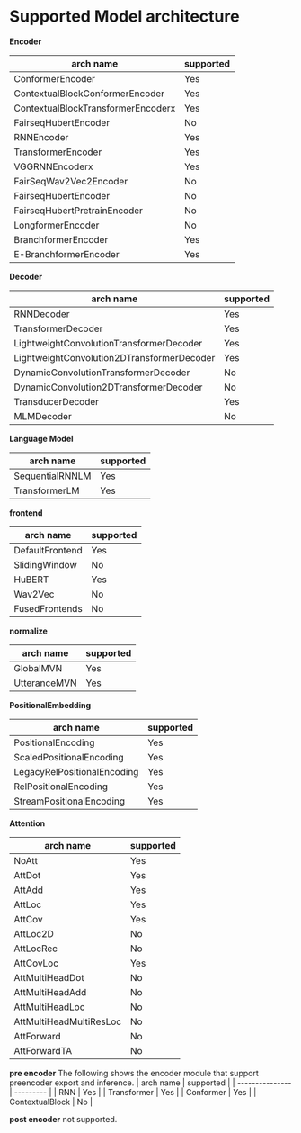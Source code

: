 # Supported Model architecture

**Encoder**

| arch name                          | supported |
| ---------------------------------- | --------- |
| ConformerEncoder                   | Yes       |
| ContextualBlockConformerEncoder    | Yes       |
| ContextualBlockTransformerEncoderx | Yes       |
| FairseqHubertEncoder               | No        |
| RNNEncoder                         | Yes       |
| TransformerEncoder                 | Yes       |
| VGGRNNEncoderx                     | Yes       |
| FairSeqWav2Vec2Encoder             | No        |
| FairseqHubertEncoder               | No        |
| FairseqHubertPretrainEncoder       | No        |
| LongformerEncoder                  | No        |
| BranchformerEncoder                | Yes       |
| E-BranchformerEncoder              | Yes       |


**Decoder**

| arch name                                  | supported |
| ------------------------------------------ | --------- |
| RNNDecoder                                 | Yes       |
| TransformerDecoder                         | Yes       |
| LightweightConvolutionTransformerDecoder   | Yes       |
| LightweightConvolution2DTransformerDecoder | Yes       |
| DynamicConvolutionTransformerDecoder       | No        |
| DynamicConvolution2DTransformerDecoder     | No        |
| TransducerDecoder                          | Yes       |
| MLMDecoder                                 | No        |

**Language Model**

| arch name       | supported |
| --------------- | --------- |
| SequentialRNNLM | Yes       |
| TransformerLM   | Yes       |

**frontend**

| arch name       | supported |
| --------------- | --------- |
| DefaultFrontend | Yes       |
| SlidingWindow   | No        |
| HuBERT          | Yes       |
| Wav2Vec         | No        |
| FusedFrontends  | No        |

**normalize**

| arch name    | supported |
| ------------ | --------- |
| GlobalMVN    | Yes       |
| UtteranceMVN | Yes       |

**PositionalEmbedding**

| arch name                   | supported |
| --------------------------- | --------- |
| PositionalEncoding          | Yes       |
| ScaledPositionalEncoding    | Yes       |
| LegacyRelPositionalEncoding | Yes       |
| RelPositionalEncoding       | Yes       |
| StreamPositionalEncoding    | Yes       |

**Attention**

| arch name               | supported |
| ----------------------- | --------- |
| NoAtt                   | Yes       |
| AttDot                  | Yes       |
| AttAdd                  | Yes       |
| AttLoc                  | Yes       |
| AttCov                  | Yes       |
| AttLoc2D                | No        |
| AttLocRec               | No        |
| AttCovLoc               | Yes       |
| AttMultiHeadDot         | No        |
| AttMultiHeadAdd         | No        |
| AttMultiHeadLoc         | No        |
| AttMultiHeadMultiResLoc | No        |
| AttForward              | No        |
| AttForwardTA            | No        |

**pre encoder**
The following shows the encoder module that support preencoder export and inference.
| arch name       | supported |
| --------------- | --------- |
| RNN             | Yes       |
| Transformer     | Yes       |
| Conformer       | Yes       |
| ContextualBlock | No        |

**post encoder**
not supported.
